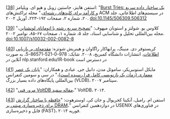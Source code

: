 [[38](ch03.html#Heinz2002hh-marker)] استفن هاینز، جاستین زوبل و هیو ای. ویلیامز:
"[Burst Tries: یک ساختار داده سریع و کارآمد برای کلیدهای رشته‌ای](http://citeseer.ist.psu.edu/viewdoc/summary?doi=10.1.1.18.3499)،"
مجله تراکنش‌های ACM در سیستم‌های اطلاعاتی، جلد ۲۰، شماره ۲، صفحات ۱۹۲-۲۲۳، آوریل ۲۰۰۲.
[doi:10.1145/506309.506312](http://dx.doi.org/10.1145/506309.506312) 

[[39](ch03.html#Schulz2002jt-marker)] کلاوس یو. شولتز و استویان میهوف:
"[تصحیح سریع رشته با اتوماتای لونشتاین](http://citeseerx.ist.psu.edu/viewdoc/summary?doi=10.1.1.16.652)،"
مجله بین‌المللی تحلیل و شناسایی اسناد،
جلد ۵، شماره ۱، صفحات ۶۷-۸۵، نوامبر ۲۰۰۲.
[doi:10.1007/s10032-002-0082-8](http://dx.doi.org/10.1007/s10032-002-0082-8) 

[[40](ch03.html#Manning2008vf-marker)] کریستوفر دی. منینگ، پرابهاکار راگاوان و هینریش شوتزه:
[مقدمه‌ای بر بازیابی اطلاعات](http://nlp.stanford.edu/IR-book/).
انتشارات دانشگاه کمبریج، ۲۰۰۸. شابک: 978-0-521-86571-5، به صورت آنلاین در nlp.stanford.edu/IR-book در دسترس است 

[[41](ch03.html#Stonebraker2007ub-marker)] مایکل استونبریکر، ساموئل مدن، دانیل جی. عبادی و همکاران:
"[پایان یک عصر معماری (زمان یک بازنویسی کامل فرا رسیده است)](http://citeseerx.ist.psu.edu/viewdoc/download?doi=10.1.1.137.3697&rep=rep1&type=pdf)،" در
سی و سومین کنفرانس بین‌المللی پایگاه‌های داده بسیار بزرگ (VLDB)، سپتامبر ۲۰۰۷. 

[[42](ch03.html#VoltDB2014uj-marker)] "[مرور فنی VoltDB
مقاله سفید](https://www.voltdb.com/wptechnicaloverview)،" VoltDB، ۲۰۱۴. 

[[43](ch03.html#Rumble2014vz-marker)] استفن ام. رامبل، آنکیتا کجریوال و جان کی. اوسترهوت:
"[حافظه با ساختار گزارش برای ذخیره‌سازی مبتنی بر DRAM](https://www.usenix.org/system/files/conference/fast14/fast14-paper_rumble.pdf)،" در دوازدهمین کنفرانس USENIX در فناوری‌های فایل و ذخیره‌سازی
(FAST)، فوریه ۲۰۱۴.